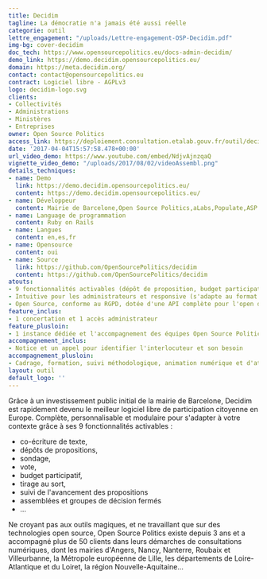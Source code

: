 ```yaml
---
title: Decidim
tagline: La démocratie n'a jamais été aussi réelle
categorie: outil
lettre_engagement: "/uploads/Lettre-engagement-OSP-Decidim.pdf"
img-bg: cover-decidim
doc_tech: https://www.opensourcepolitics.eu/docs-admin-decidim/
demo_link: https://demo.decidim.opensourcepolitics.eu/
domain: https://meta.decidim.org/
contact: contact@opensourcepolitics.eu
contract: Logiciel libre - AGPLv3
logo: decidim-logo.svg
clients:
- Collectivités
- Administrations
- Ministères
- Entreprises
owner: Open Source Politics
access_link: https://deploiement.consultation.etalab.gouv.fr/outil/decidim
date: '2017-04-04T15:57:58.478+00:00'
url_video_demo: https://www.youtube.com/embed/NdjvAjnzqaQ
vignette_video_demo: "/uploads/2017/08/02/videoAssembl.png"
details_techniques:
- name: Demo
  link: https://demo.decidim.opensourcepolitics.eu/
  content: https://demo.decidim.opensourcepolitics.eu/
- name: Développeur
  content: Mairie de Barcelone,Open Source Politics,aLabs,Populate,ASP gems,Codegram,Codi Tramuntana,Platoniq
- name: Language de programmation
  content: Ruby on Rails
- name: Langues
  content: en,es,fr
- name: Opensource
  content: oui
- name: Source
  link: https://github.com/OpenSourcePolitics/decidim
  content: https://github.com/OpenSourcePolitics/decidim
atouts: 
- 9 fonctionnalités activables (dépôt de proposition, budget participatif, sondage, vote,...)
- Intuitive pour les administrateurs et responsive (s'adapte au format téléphone)
- Open Source, conforme au RGPD, dotée d'une API complète pour l'open data
feature_inclus:
- 1 concertation et 1 accès administrateur
feature_plusloin:
- 1 instance dédiée et l'accompagnement des équipes Open Source Politics
accompagnement_inclus:
- Notice et un appel pour identifier l'interlocuteur et son besoin
accompagnement_plusloin:
- Cadrage, formation, suivi méthodologique, animation numérique et d'ateliers présentiels, synthèse et évaluation de la démarche
layout: outil
default_logo: ''
---
```


Grâce à un investissement public initial de la mairie de Barcelone, Decidim est rapidement devenu le meilleur logiciel libre de participation citoyenne en Europe. Complète, personnalisable et modulaire pour s'adapter à votre contexte grâce à ses 9 fonctionnalités activables : 
* co-écriture de texte, 
* dépôts de propositions, 
* sondage, 
* vote, 
* budget participatif, 
* tirage au sort, 
* suivi de l'avancement des propositions
* assemblées et groupes de décision fermés
* ...

Ne croyant pas aux outils magiques, et ne travaillant que sur des technologies open source, Open Source Politics existe depuis 3 ans et a accompagné plus de 50 clients dans leurs démarches de consultations numériques, dont les mairies d'Angers, Nancy, Nanterre, Roubaix et Villeurbanne, la Métropole européenne de Lille, les départements de Loire-Atlantique et du Loiret, la région Nouvelle-Aquitaine...
